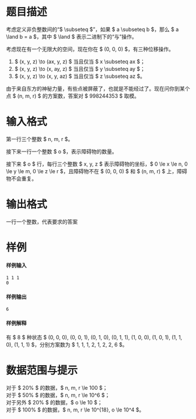 
# 题目描述

考虑定义非负整数间的“$ \subseteq $”，如果 $ a \subseteq b $，那么 $ a \land b = a $，其中 $ \land $ 表示二进制下的“与”操作。

考虑现在有一个无限大的空间，现在你在 $ (0, 0, 0) $，有三种位移操作。

1. $ (x, y, z) \to (ax, y, z) $ 当且仅当 $ x \subseteq ax $；
2. $ (x, y, z) \to (x, ay, z) $ 当且仅当 $ y \subseteq ay $；
3. $ (x, y, z) \to (x, y, az) $ 当且仅当 $ z \subseteq az $。

由于来自东方的神秘力量，有些点被屏蔽了，也就是不能经过了。现在问你到某个点 $ (n, m, r) $ 的方案数，答案对 $ 998244353 $ 取模。

# 输入格式

第一行三个整数 $ n, m, r $。

接下来一行一个整数 $ o $，表示障碍物的数量。

接下来 $ o $ 行，每行三个整数 $ x, y, z $ 表示障碍物的坐标，$ 0 \le x \le n, 0 \le y \le m, 0 \le z \le r $，且障碍物不在 $ (0, 0, 0) $ 和 $ (n, m, r) $ 上，障碍物不会重复。

# 输出格式

一行一个整数，代表要求的答案

# 样例

#### 样例输入
```plain
1 1 1
0
```
#### 样例输出
```plain
6
```
#### 样例解释
有 $ 8 $ 种状态 $ (0, 0, 0), (0, 0, 1), (0, 1, 0), (0, 1, 1), (1, 0, 0), (1, 0, 1), (1, 1, 0), (1, 1, 1) $，分别方案数为 $ 1, 1, 1, 2, 1, 2, 2, 6 $。

# 数据范围与提示

对于 $ 20\% $ 的数据，$ n, m, r \le 100 $；  
对于 $ 50\% $ 的数据，$ n, m, r \le 10^6 $；  
对于另外 $ 20\% $ 的数据，$ o \le 10 $；  
对于 $ 100\% $ 的数据，$ n, m, r \le 10^{18}, o \le 10^4 $。

